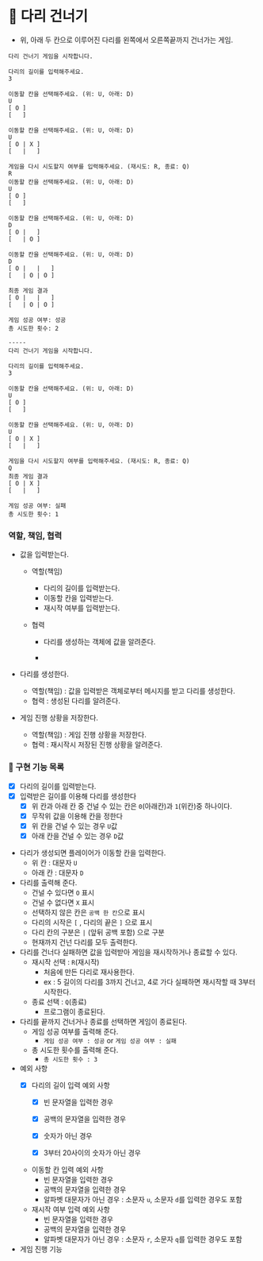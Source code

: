 # :bridge_at_night: 다리 건너기

- 위, 아래 두 칸으로 이루어진 다리를 왼쪽에서 오른쪽끝까지 건너가는 게임.

```
다리 건너기 게임을 시작합니다.

다리의 길이를 입력해주세요.
3

이동할 칸을 선택해주세요. (위: U, 아래: D)
U
[ O ]
[   ]

이동할 칸을 선택해주세요. (위: U, 아래: D)
U
[ O | X ]
[   |   ]

게임을 다시 시도할지 여부를 입력해주세요. (재시도: R, 종료: Q)
R
이동할 칸을 선택해주세요. (위: U, 아래: D)
U
[ O ]
[   ]

이동할 칸을 선택해주세요. (위: U, 아래: D)
D
[ O |   ]
[   | O ]

이동할 칸을 선택해주세요. (위: U, 아래: D)
D
[ O |   |   ]
[   | O | O ]

최종 게임 결과
[ O |   |   ]
[   | O | O ]

게임 성공 여부: 성공
총 시도한 횟수: 2

-----
다리 건너기 게임을 시작합니다.

다리의 길이를 입력해주세요.
3

이동할 칸을 선택해주세요. (위: U, 아래: D)
U
[ O ]
[   ]

이동할 칸을 선택해주세요. (위: U, 아래: D)
U
[ O | X ]
[   |   ]

게임을 다시 시도할지 여부를 입력해주세요. (재시도: R, 종료: Q)
Q
최종 게임 결과
[ O | X ]
[   |   ]

게임 성공 여부: 실패
총 시도한 횟수: 1
```

### 역할, 책임, 협력

- 값을 입력받는다.

  - 역할(책임)

    - 다리의 길이를 입력받는다.
    - 이동할 칸을 입력받는다.
    - 재시작 여부를 입력받는다.

  - 협력

    - 다리를 생성하는 객체에 값을 알려준다.

    - 

- 다리를 생성한다.

  - 역할(책임) : 값을 입력받은 객체로부터 메시지를 받고 다리를 생성한다.
  - 협력 : 생성된 다리를 알려준다.

- 게임 진행 상황을 저장한다.

  - 역할(책임) : 게임 진행 상황을 저장한다.
  - 협력 : 재시작시 저장된 진행 상황을 알려준다.

### 🔨 구현 기능 목록

- [x] 다리의 길이를 입력받는다.
- [x] 입력받은 길이를 이용해 다리를 생성한다
  - [x] 위 칸과 아래 칸 중 건널 수 있는 칸은 `0`(아래칸)과 `1`(위칸)중 하나이다.
  - [x] 무작위 값을 이용해 칸을 정한다
  - [x] 위 칸을 건널 수 있는 경우 `U`값
  - [x] 아래 칸을 건널 수 있는 경우 `D`값
- 다리가 생성되면 플레이어가 이동할 칸을 입력한다.
  - 위 칸 : 대문자 `U`
  - 아래 칸 : 대문자 `D`
- 다리를 출력해 준다.
  - 건널 수 있다면 `O` 표시
  - 건널 수 없다면 `X` 표시
  - 선택하지 않은 칸은 `공백 한 칸`으로 표시
  - 다리의 시작은 `[` , 다리의 끝은 `]` 으로 표시
  - 다리 칸의 구분은 ` | ` (앞뒤 공백 포함) 으로 구분
  - 현재까지 건넌 다리를 모두 출력한다.
- 다리를 건너다 실패하면 값을 입력받아 게임을 재시작하거나 종료할 수 있다.
  - 재시작 선택 : `R`(재시작)
    - 처음에 만든 다리로 재사용한다.
    - ex : 5 길이의 다리를 3까지 건너고, 4로 가다 실패하면 재시작할 때 3부터 시작한다.
  - 종료 선택 : `Q`(종료)
    - 프로그램이 종료된다.
- 다리를 끝까지 건너거나 종료를 선택하면 게임이 종료된다.
  - 게임 성공 여부를 출력해 준다.
    - `게임 성공 여부 : 성공`  or `게임 성공 여부 : 실패`
  - 총 시도한 횟수를 출력해 준다.
    - `총 시도한 횟수 : 3`
- 예외 사항
  - [x] 다리의 길이 입력 예외 사항

    - [x] 빈 문자열을 입력한 경우

    - [x] 공백의 문자열을 입력한 경우

    - [x] 숫자가 아닌 경우

    - [x] 3부터 20사이의 숫자가 아닌 경우

  - 이동할 칸 입력 예외 사항
    - 빈 문자열을 입력한 경우
    - 공백의 문자열을 입력한 경우
    - 알파벳 대문자가 아닌 경우 : 소문자 `u`, 소문자 `d`를 입력한 경우도 포함
  - 재시작 여부 입력 예외 사항
    - 빈 문자열을 입력한 경우
    - 공백의 문자열을 입력한 경우
    - 알파벳 대문자가 아닌 경우 : 소문자 `r`, 소문자 `q`를 입력한 경우도 포함
- 게임 진행 기능
